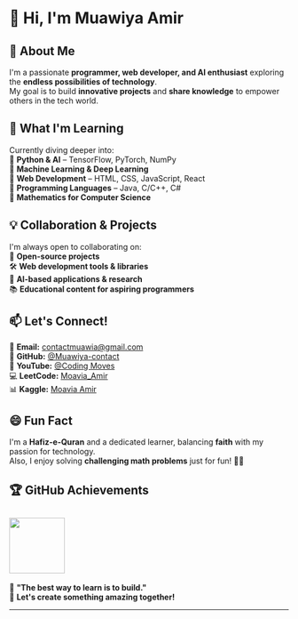 # 👋 Hi, I'm Muawiya Amir  

## 👀 About Me
I'm a passionate **programmer, web developer, and AI enthusiast** exploring the **endless possibilities of technology**.  
My goal is to build **innovative projects** and **share knowledge** to empower others in the tech world.  

## 🌱 What I'm Learning  
Currently diving deeper into:  
🔹 **Python & AI** – TensorFlow, PyTorch, NumPy  
🔹 **Machine Learning & Deep Learning**  
🔹 **Web Development** – HTML, CSS, JavaScript, React  
🔹 **Programming Languages** – Java, C/C++, C#  
🔹 **Mathematics for Computer Science**  

## 💡 Collaboration & Projects  
I'm always open to collaborating on:  
🚀 **Open-source projects**  
🛠 **Web development tools & libraries**  
🤖 **AI-based applications & research**  
📚 **Educational content for aspiring programmers**  

## 📫 Let's Connect!  
💌 **Email:** [contactmuawia@gmail.com](mailto:contactmuawia@gmail.com)  
🐙 **GitHub:** [@Muawiya-contact](https://github.com/Muawiya-contact)  
🎥 **YouTube:** [@Coding Moves](https://www.youtube.com/@Coding_Moves)  
💻 **LeetCode:** [Moavia_Amir](https://leetcode.com/u/Moavia_Amir/)  
📊 **Kaggle:** [Moavia Amir](https://www.kaggle.com/moaviaamir)


## 😄 Fun Fact  
I'm a **Hafiz-e-Quran** and a dedicated learner, balancing **faith** with my passion for technology.  
Also, I enjoy solving **challenging math problems** just for fun! 🧠✨  

## 🏆 GitHub Achievements  
<a href="https://github.com/users/Muawiya-contact/achievements/pull-shark"> <img src="https://github.githubassets.com/images/modules/profile/achievements/pull-shark-default.png" width="100"> </a>
---  

🔹 **"The best way to learn is to build."**  
🔹 **Let's create something amazing together!**  

---

<!---  
Muawiya-contact/Muawiya-contact is a ✨ special ✨ repository because its `README.md` (this file) appears on your GitHub profile.  
You can click the Preview link to take a look at your changes.  
--->  

